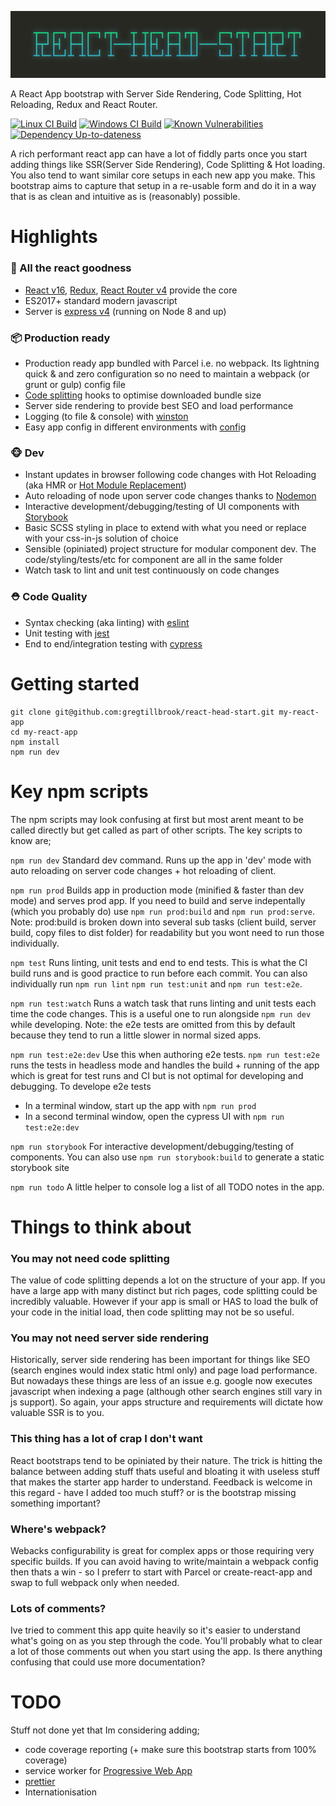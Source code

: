 ![Screenshot showing output for console methods](/docs/react-head-start-logo.jpg?raw=true)

A React App bootstrap with Server Side Rendering, Code Splitting, Hot Reloading, Redux and React Router.

[![Linux CI Build][travis-image]][travis-url]
[![Windows CI Build][appveyor-image]][appveyor-url]
[![Known Vulnerabilities][snyk-image]][snyk-url]
[![Dependency Up-to-dateness][david-image]][david-url]


A rich performant react app can have a lot of fiddly parts once you start adding things like SSR(Server Side Rendering), Code Splitting & Hot loading. You also tend to want similar core setups in each new app you make. This bootstrap aims to capture that setup in a re-usable form and do it in a way that is as clean and intuitive as is (reasonably) possible.



# Highlights

### 🚀 All the react goodness
 - [React v16](https://www.npmjs.com/package/react), [Redux](https://www.npmjs.com/package/redux), [React Router v4](https://www.npmjs.com/package/react-router) provide the core
 - ES2017+ standard modern javascript
 - Server is [express v4](https://www.npmjs.com/package/express) (running on Node 8 and up)

### 📦 Production ready
 - Production ready app bundled with Parcel i.e. no webpack. Its lightning quick & and zero configuration so no need to maintain a webpack (or grunt or gulp) config file
 - [Code splitting](https://parceljs.org/code_splitting.html) hooks to optimise downloaded bundle size
 - Server side rendering to provide best SEO and load performance
 - Logging (to file & console) with [winston](https://www.npmjs.com/package/winston)
 - Easy app config in different environments with [config](https://www.npmjs.com/package/config)

### 🐵 Dev
 - Instant updates in browser following code changes with Hot Reloading (aka HMR or [Hot Module Replacement](https://parceljs.org/hmr.html))
 - Auto reloading of node upon server code changes thanks to [Nodemon](https://www.npmjs.com/package/nodemon)
 - Interactive development/debugging/testing of UI components with [Storybook](https://storybook.js.org/)
 - Basic SCSS styling in place to extend with what you need or replace with your css-in-js solution of choice
 - Sensible (opiniated) project structure for modular component dev. The code/styling/tests/etc for component are all in the same folder
 - Watch task to lint and unit test continuously on code changes

### ⛑ Code Quality
 - Syntax checking (aka linting) with [eslint](https://www.npmjs.com/package/eslint)
 - Unit testing with [jest](http://facebook.github.io/jest/)
 - End to end/integration testing with [cypress](https://www.cypress.io/)



# Getting started

```console
git clone git@github.com:gregtillbrook/react-head-start.git my-react-app
cd my-react-app
npm install
npm run dev
```


# Key npm scripts
The npm scripts may look confusing at first but most arent meant to be called directly but get called as part of other scripts. The key scripts to know are;

```npm run dev```
Standard dev command. Runs up the app in 'dev' mode with auto reloading on server code changes + hot reloading of client.

```npm run prod```
Builds app in production mode (minified & faster than dev mode) and serves prod app. If you need to build and serve indepentally (which you probably do) use ```npm run prod:build``` and ```npm run prod:serve```. Note: prod:build is broken down into several sub tasks (client build, server build, copy files to dist folder) for readability but you wont need to run those individually.

```npm test```
Runs linting, unit tests and end to end tests. This is what the CI build runs and is good practice to run before each commit. You can also individually run ```npm run lint``` ```npm run test:unit``` and ```npm run test:e2e```.

```npm run test:watch```
Runs a watch task that runs linting and unit tests each time the code changes. This is a useful one to run alongside ```npm run dev``` while developing. Note: the e2e tests are omitted from this by default because they tend to run a little slower in normal sized apps.

```npm run test:e2e:dev```
Use this when authoring e2e tests. ```npm run test:e2e``` runs the tests in headless mode and handles the build + running of the app which is great for test runs and CI but is not optimal for developing and debugging. To develope e2e tests 
 - In a terminal window, start up the app with ```npm run prod```
 - In a second terminal window, open the cypress UI with ```npm run test:e2e:dev```

```npm run storybook```
For interactive development/debugging/testing of components. You can also use ```npm run storybook:build``` to generate a static storybook site

```npm run todo```
A little helper to console log a list of all TODO notes in the app.



# Things to think about

### You may not need code splitting
The value of code splitting depends a lot on the structure of your app. If you have a large app with many distinct but rich pages, code splitting could be incredibly valuable. However if your app is small or HAS to load the bulk of your code in the initial load, then code splitting may not be so useful.

### You may not need server side rendering
Historically, server side rendering has been important for things like SEO (search engines would index static html only) and page load performance. But nowadays these things are less of an issue e.g. google now executes javascript when indexing a page (although other search engines still vary in js support). So again, your apps structure and requirements will dictate how valuable SSR is to you.

### This thing has a lot of crap I don't want
React bootstraps tend to be opiniated by their nature. The trick is hitting the balance between adding stuff thats useful and bloating it with useless stuff that makes the starter app harder to understand. Feedback is welcome in this regard - have I added too much stuff? or is the bootstrap missing something important?

### Where's webpack?
Webacks configurability is great for complex apps or those requiring very specific builds. If you can avoid having to write/maintain a webpack config then thats a win - so I preferr to start with Parcel or create-react-app and swap to full webpack only when needed.

### Lots of comments?
Ive tried to comment this app quite heavily so it's easier to understand what's going on as you step through the code. You'll probably what to clear a lot of those comments out when you start using the app. Is there anything confusing that could use more documentation?



# TODO
Stuff not done yet that Im considering adding;
 - code coverage reporting (+ make sure this bootstrap starts from 100% coverage)
 - service worker for [Progressive Web App](https://developers.google.com/web/progressive-web-apps/)
 - [prettier](https://www.npmjs.com/package/prettier)
 - Internationisation


[travis-image]: https://img.shields.io/travis/gregtillbrook/react-head-start/master.svg?label=Linux%20CI%20Build
[travis-url]: https://travis-ci.org/gregtillbrook/react-head-start
[appveyor-image]: https://img.shields.io/appveyor/ci/gregtillbrook/react-head-start/master.svg?label=Windows%20CI%20Build
[appveyor-url]: https://ci.appveyor.com/project/gregtillbrook/react-head-start
[snyk-image]: https://snyk.io/test/github/gregtillbrook/react-head-start/badge.svg
[snyk-url]: https://snyk.io/test/github/gregtillbrook/react-head-start
[david-image]: https://david-dm.org/gregtillbrook/react-head-start.svg
[david-url]: https://david-dm.org/gregtillbrook/react-head-start
